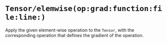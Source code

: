 # ``Tensor/elemwise(op:grad:function:file:line:)``

Apply the given element-wise operation to the ``Tensor``, with the corresponding operation that defines the gradient of the operation.